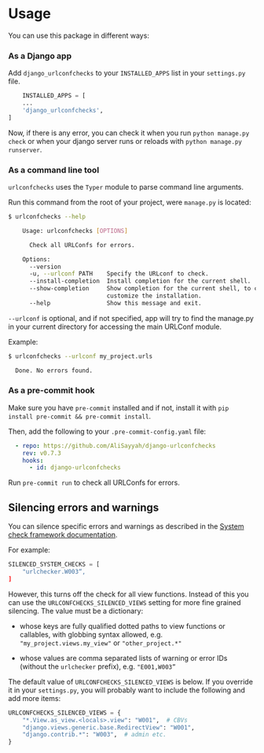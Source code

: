 # Usage

You can use this package in different ways:

### As a Django app

Add `django_urlconfchecks` to your `INSTALLED_APPS` list in your `settings.py` file.

```python
    INSTALLED_APPS = [
    ...
    'django_urlconfchecks',
]
```

Now, if there is any error, you can check it when you run `python manage.py check` or when your django server runs or
reloads with `python manage.py runserver`.

### As a command line tool

`urlconfchecks` uses the `Typer` module to parse command line arguments.

Run this command from the root of your project, were `manage.py` is located:

```bash
$ urlconfchecks --help

    Usage: urlconfchecks [OPTIONS]

      Check all URLConfs for errors.

    Options:
      --version
      -u, --urlconf PATH    Specify the URLconf to check.
      --install-completion  Install completion for the current shell.
      --show-completion     Show completion for the current shell, to copy it or
                            customize the installation.
      --help                Show this message and exit.

```

`--urlconf` is optional, and if not specified, app will try to find the manage.py in your current directory for
accessing the main URLConf module.

Example:

```bash
$ urlconfchecks --urlconf my_project.urls

  Done. No errors found.
```

### As a pre-commit hook
Make sure you have `pre-commit` installed and if not, install it with `pip install pre-commit && pre-commit install`.

Then, add the following to your `.pre-commit-config.yaml` file:

```yaml
  - repo: https://github.com/AliSayyah/django-urlconfchecks
    rev: v0.7.3
    hooks:
      - id: django-urlconfchecks
```

Run `pre-commit run` to check all URLConfs for errors.


## Silencing errors and warnings

You can silence specific errors and warnings as described in the [System check
framework
documentation](https://docs.djangoproject.com/en/stable/topics/checks/).

For example:

```python
SILENCED_SYSTEM_CHECKS = [
    "urlchecker.W003“,
]
```

However, this turns off the check for all view functions. Instead of this you
can use the `URLCONFCHECKS_SILENCED_VIEWS` setting for more fine grained
silencing. The value must be a dictionary:

- whose keys are fully qualified dotted paths to view functions or callables,
  with globbing syntax allowed, e.g. `"my_project.views.my_view"` or
  `"other_project.*"`

- whose values are comma separated lists of warning or error IDs (without the
  `urlchecker` prefix), e.g. `"E001,W003”`


The default value of `URLCONFCHECKS_SILENCED_VIEWS` is below. If you override it
in your `settings.py`, you will probably want to include the following and add
more items:

```python
URLCONFCHECKS_SILENCED_VIEWS = {
    "*.View.as_view.<locals>.view": "W001",  # CBVs
    "django.views.generic.base.RedirectView": "W001",
    "django.contrib.*": "W003",  # admin etc.
}
```
